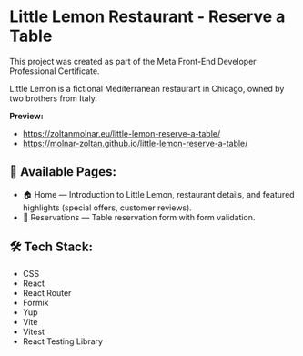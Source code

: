 # Little Lemon Restaurant - Reserve a Table

This project was created as part of the Meta Front-End Developer Professional Certificate.

Little Lemon is a fictional Mediterranean restaurant in Chicago, owned by two brothers from Italy.

**Preview:**
- https://zoltanmolnar.eu/little-lemon-reserve-a-table/
- https://molnar-zoltan.github.io/little-lemon-reserve-a-table/

## 📄 Available Pages:
- 🏠 Home — Introduction to Little Lemon, restaurant details, and featured highlights (special offers, customer reviews).
- 📅 Reservations — Table reservation form with form validation.

## 🛠️ Tech Stack:
- CSS
- React
- React Router
- Formik
- Yup
- Vite
- Vitest
- React Testing Library
